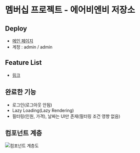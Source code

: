 # 멤버십 프로젝트 - 에어비엔비 저장소

## Deploy

- [메인 페이지](http://106.10.34.142)
- 계정 : admin / admin

## Feature List

- [링크](./docs/feature_list.md)

## 완료한 기능

- 로그인(로그아웃 안됨)
- Lazy Loading(Lazy Rendering)
- 필터링(인원, 가격), 날짜는 UI만 존재(필터링 조건 영향 없음)

## 컴포넌트 계층

![컴포넌트 계층도](https://user-images.githubusercontent.com/47619140/67537709-8c336e00-f717-11e9-82c1-f48a000e8210.png)
